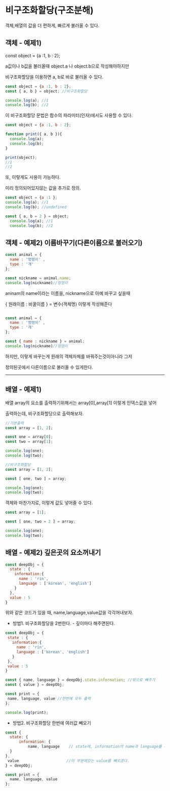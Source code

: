 # 비구조화할당(구조분해)
객체,배열의 값을 더 편하게, 빠르게 불러올 수 있다.

## 객체 - 예제1)
const object = {a :1, b : 2};

a값이나 b값을 불러올때 object.a 나 object.b으로 작성해야하지만

비구조화할당을 이용하면 a, b로 바로 불러올 수 있다.
```js
const object = {a :1, b : 2};
const { a, b } = object; //비구조화할당

console.log(a); //1
console.log(b); //2
```

이 비구조화할당 문법은 함수의 파라미터(인자)에서도 사용할 수 있다.

```js
const object = {a :1, b : 2};

function print({ a, b }){
  console.log(a);
  console.log(b);
}

print(object); 
//1
//2
```

또, 이렇게도 사용이 가능하다.

미리 정의되어있지않는 값을 추가로 정의.
```js
const object = {a :1 };
console.log(a); //1
console.log(b); //undefined

const { a, b = 2 } = object;
  console.log(a); //1
  console.log(b); //2
```

## 객체 - 예제2) 이름바꾸기(다른이름으로 불러오기)

```js
const animal = {
  name : '멍멍이' ,
  type : '개'
};

const nickname = animal.name;
console.log(nickname)//멍멍이
```

aninam의 name이라는 이름을, nickname으로 아예 바꾸고 싶을때 

 { 원래이름 : 바꿀이름 } = 변수(객체명) 이렇게 작성해준다

```js

const animal = {
  name : '멍멍이' ,
  type : '개'
};

const { name : nickname } = animal;
console.log(nickname)//멍멍이
```
하지만, 이렇게  바꾸는게 원래의 객체자체를 바꿔주는것이아니라 그저

정의된곳에서 다른이름으로 불러올 수 있게한다.

----------------------------------


## 배열 - 예제1)

배열 array의 요소를 출력하기위해서는 array[0],array[1] 이렇게 인덱스값을 넣어

출력하는데, 비구조화할당으로 출력해보자.
```js
//기본출력
const array = [1, 2];

const one = array[0];
const two = array[1];

console.log(one);
console.log(two);

//비구조화할당
const array = [1, 2];

const [ one, two ] = array;

console.log(one);
console.log(two);

```

객체와 마찬가지로, 이렇게 값도 넣어줄 수 있다.
```js
const array = [1];

const [ one, two = 2 ] = array;

console.log(one);
console.log(two);
```

## 배열 - 예제2) 깊은곳의 요소꺼내기

```js
const deepObj = {
  state : {
    information:{
      name : 'rin',
      language : ['korean', 'english']
    } 
  },
  value : 5
}
```
위와 같은 코드가 있을 때, name,language,value값을 각각꺼내보자.

 - 방법1. 비구조화할당을 2번한다. - 깊이마다 해주면된다.
 ```js
 const deepObj = {
  state : {
    information:{
      name : 'rin',
      language : ['korean', 'english']
    } 
  },
  value : 5
}

const { name, language } = deepObj.state.information; //밖으로 빼주기
const { value } = deepObj;

const print = {
  name, language, value //한번에 모두 출력
};

console.log(print);
 
 ```

  - 방법2. 비구조화할당 한번에 여러값 빼오기
 
```js
const { 
  state: {
      information: {
          name, language    // state에, information의 name과 language를 빼오겠다
  }
},
 value                     //이 부분에있는 value를 빼오겠다.
} = deepObj;

const print = {
  name, language, value
};
  ```